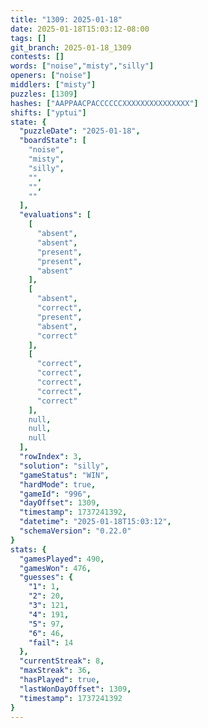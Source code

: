 ```yaml
---
title: "1309: 2025-01-18"
date: 2025-01-18T15:03:12-08:00
tags: []
git_branch: 2025-01-18_1309
contests: []
words: ["noise","misty","silly"]
openers: ["noise"]
middlers: ["misty"]
puzzles: [1309]
hashes: ["AAPPAACPACCCCCCXXXXXXXXXXXXXXX"]
shifts: ["yptui"]
state: {
  "puzzleDate": "2025-01-18",
  "boardState": [
    "noise",
    "misty",
    "silly",
    "",
    "",
    ""
  ],
  "evaluations": [
    [
      "absent",
      "absent",
      "present",
      "present",
      "absent"
    ],
    [
      "absent",
      "correct",
      "present",
      "absent",
      "correct"
    ],
    [
      "correct",
      "correct",
      "correct",
      "correct",
      "correct"
    ],
    null,
    null,
    null
  ],
  "rowIndex": 3,
  "solution": "silly",
  "gameStatus": "WIN",
  "hardMode": true,
  "gameId": "996",
  "dayOffset": 1309,
  "timestamp": 1737241392,
  "datetime": "2025-01-18T15:03:12",
  "schemaVersion": "0.22.0"
}
stats: {
  "gamesPlayed": 490,
  "gamesWon": 476,
  "guesses": {
    "1": 1,
    "2": 20,
    "3": 121,
    "4": 191,
    "5": 97,
    "6": 46,
    "fail": 14
  },
  "currentStreak": 8,
  "maxStreak": 36,
  "hasPlayed": true,
  "lastWonDayOffset": 1309,
  "timestamp": 1737241392
}
---
```

<!-- more -->
